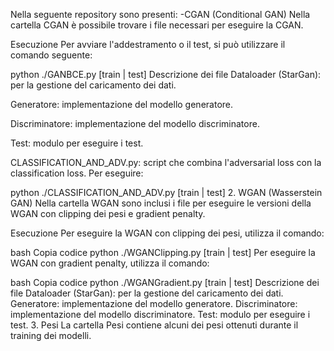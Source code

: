 Nella seguente repository sono presenti:
-CGAN (Conditional GAN) 
Nella cartella CGAN è possibile trovare i file necessari per eseguire la CGAN.

Esecuzione
Per avviare l'addestramento o il test, si può utilizzare  il comando seguente:

python ./GANBCE.py [train | test]
Descrizione dei file
Dataloader (StarGan): per la gestione del caricamento dei dati.

Generatore: implementazione del modello generatore.

Discriminatore: implementazione del modello discriminatore.

Test: modulo per eseguire i test.

CLASSIFICATION_AND_ADV.py: script che combina l'adversarial loss con la classification loss. 
Per eseguire:

python ./CLASSIFICATION_AND_ADV.py [train | test]
2. WGAN (Wasserstein GAN)
Nella cartella WGAN sono inclusi i file per eseguire le versioni della WGAN con clipping dei pesi e gradient penalty.

Esecuzione
Per eseguire la WGAN con clipping dei pesi, utilizza il comando:

bash
Copia codice
python ./WGANClipping.py [train | test]
Per eseguire la WGAN con gradient penalty, utilizza il comando:

bash
Copia codice
python ./WGANGradient.py [train | test]
Descrizione dei file
Dataloader (StarGan): per la gestione del caricamento dei dati.
Generatore: implementazione del modello generatore.
Discriminatore: implementazione del modello discriminatore.
Test: modulo per eseguire i test.
3. Pesi
La cartella Pesi contiene alcuni dei pesi ottenuti durante il training dei modelli.
